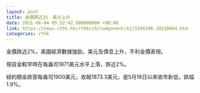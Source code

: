 ```yaml
---
layout: post
title: 金價跌近2%　美元上升
date: 2021-06-04 05:52:42.000000000 +08:00
link: https://news.rthk.hk/rthk/ch/component/k2/1594206-20210604.htm
categories: rthk
---
```


金價跌近2%，美國經濟數據強勁，美元及債息上升，不利金價表現。

現貨金較早時在每盎司1871美元水平上落，跌近2%。

紐約期金跌穿每盎司1900美元，收報1873.3美元，是5月18日以來收市新低，跌幅1.9%。
